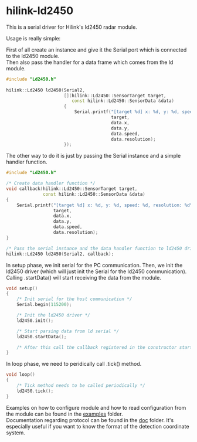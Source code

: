 # hilink-ld2450
This is a serial driver for Hilink's ld2450 radar module. 

Usage is really simple:  

First of all create an instance and give it the Serial port which is connected to the ld2450 module.  
Then also pass the handler for a data frame which comes from the ld module.  
```cpp
#include "Ld2450.h"
 
hilink::Ld2450 ld2450(Serial2,
                      [](hilink::Ld2450::SensorTarget target,
                         const hilink::Ld2450::SensorData &data)
                      {
                          Serial.printf("[target %d] x: %d, y: %d, speed: %d, resolution: %d\n",
                                        target,
                                        data.x,
                                        data.y,
                                        data.speed,
                                        data.resolution);
                      });
```  
The other way to do it is just by passing the Serial instance and a simple handler function.  
```cpp
#include "Ld2450.h"

/* Create data handler function */
void callback(hilink::Ld2450::SensorTarget target,
              const hilink::Ld2450::SensorData &data)
{
    Serial.printf("[target %d] x: %d, y: %d, speed: %d, resolution: %d\n",
                  target,
                  data.x,
                  data.y,
                  data.speed,
                  data.resolution);
}

/* Pass the serial instance and the data handler function to ld2450 driver instance. */
hilink::Ld2450 ld2450(Serial2, callback);
```
In setup phase, we init serial for the PC communication. Then, we init the ld2450 driver (which will just init the Serial for the ld2450 communication).
Calling .startData() will start receiving the data from the module.
```cpp
void setup()
{
    /* Init serial for the host communication */
    Serial.begin(115200);

    /* Init the ld2450 driver */
    ld2450.init();

    /* Start parsing data from ld serial */
    ld2450.startData();

    /* After this call the callback registered in the constructor starts executing */
}
```
In loop phase, we need to peridically call .tick() method.
```cpp
void loop()
{
    /* Tick method needs to be called periodically */
    ld2450.tick();
}
```
Examples on how to configure module and how to read configuration from the module can be found in the [examples](examples/) folder.  
Documentation regarding protocol can be found in the [doc](doc/) folder. It's especially useful if you want to know the format of the detection coordinate system.

